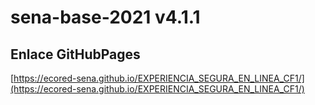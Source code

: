 # **sena-base-2021 v4.1.1**

## **Enlace GitHubPages**

[https://ecored-sena.github.io/EXPERIENCIA_SEGURA_EN_LINEA_CF1/](https://ecored-sena.github.io/EXPERIENCIA_SEGURA_EN_LINEA_CF1/)

